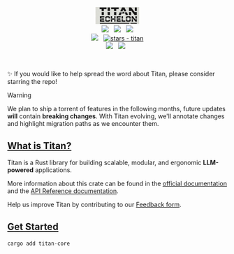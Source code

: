 <p align="center">
<picture>
    <img src="img/titanlogo.png" style="width: 20%; height: 20%;" alt="Titan logo">
</picture>
<br>
<a href="https://docs.titan.rs"><img src="https://img.shields.io/badge/📖 docs-titan.rs-dca282.svg" /></a> &nbsp;
<a href="https://docs.rs/titan-core/latest/titan/"><img src="https://img.shields.io/badge/docs-API Reference-dca282.svg" /></a> &nbsp;
<a href="https://crates.io/crates/titan-core"><img src="https://img.shields.io/crates/v/titan-core.svg?color=dca282" /></a>
<br>
<a href="https://discord.gg/vYJjtjCbkW"><img src="https://img.shields.io/discord/511303648119226382?color=%236d82cc&label=Discord&logo=discord&logoColor=white" /></a>
&nbsp;
<a href="https://github.com/0xPlaygrounds/titan"><img src="https://img.shields.io/github/stars/0xPlaygrounds/titan?style=social" alt="stars - titan" /></a>
<br>
<a href=""><img src="https://img.shields.io/badge/built_with-Rust-dca282.svg?logo=rust" /></a>
&nbsp;
<a href="https://x.com/TitanEchelonAi"><img src="https://img.shields.io/twitter/follow/TitanEchelonAi"></a> &nbsp;

<br>
</p>
&nbsp;

✨ If you would like to help spread the word about Titan, please consider starring the repo!

> [!WARNING]
> We plan to ship a torrent of features in the following months, future updates **will** contain **breaking changes**. With Titan evolving, we'll annotate changes and highlight migration paths as we encounter them.

## [What is Titan?](https://www.titanechelonai.com/developer-wiki)
Titan is a Rust library for building scalable, modular, and ergonomic **LLM-powered** applications.

More information about this crate can be found in the [official documentation](https://docs.titan.rs) and the [API Reference documentation](https://docs.rs/titan-core/latest/titan/).

Help us improve Titan by contributing to our [Feedback form](https://bit.ly/Titan-Feeback-Form).

## [Get Started](https://www.titanechelonai.com/beginner-guide)
```bash
cargo add titan-core
